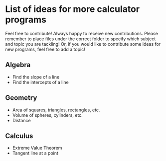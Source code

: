 # List of ideas for more calculator programs
Feel free to contribute! Always happy to receive new contributions. Please remember to place files under the correct folder to specify which subject and topic you are tackling! Or, if you would like to contribute some ideas for new programs, feel free to add a topic!
## Algebra
- Find the slope of a line
- Find the intercepts of a line
## Geometry
- Area of squares, triangles, rectangles, etc.
- Volume of spheres, cylinders, etc.
- Distance
## Calculus
 - Extreme Value Theorem
 - Tangent line at a point


